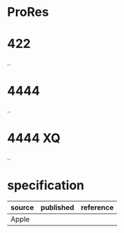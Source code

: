 # ProRes

# 422
..
# 4444
..
# 4444 XQ
..

# specification
| source | published         | reference
| ------ | ----------------- | ---------
| Apple
